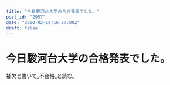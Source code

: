 ```yaml
---
title: "今日駿河台大学の合格発表でした。"
post_id: "2957"
date: "2000-02-10T16:27:00Z"
draft: false
---
```


# 今日駿河台大学の合格発表でした。

補欠と書いて_不合格_と読む。
